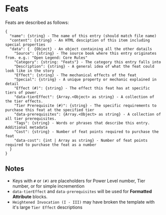 # Feats

Feats are described as follows:
```
{
  "name": {string} - The name of this entry (should match file name)
  "content": {string} - An HTML desciption of this item including special properties
  "data": {  {Object} - An object containing all the other datails 
    "Source": {string} - The source book where this entry originates from. e.g.: "Open Legend: Core Rules"
    "Category": {string: "Feats"} - The category this entry falls into
    "Description": {string} - A general idea of what the feat could look like in the story
    "Effect": {string} - The mechanical effects of the feat
    "Special": {string} - A unique property or mechanic explained in detail
    "Effect (#)": {string} - The effect this feat has at specific tiers of power.
    "data-tierEffect": {Array.<Object> as string} - A collection of the tier effects.
    "Tier Prerequisite (#)": {string} - The specific requirements to purchase this feat at the specified tier
    "data-prerequisites": {Array.<Object> as string} - A collection of all tier prerequisites.
    "Tags": {string} - Words or phrases that describe this entry. Additional metadata
    "Cost": {string} - Number of feat points required to purchase the feat
    "data-cost": {int | Array as string} - Number of feat points required to purchase the feat as a number
  }
}
```

## Notes
*  Keys with `#` or `(#)` are placeholders for Power Level number, Tier number, or for simple incremention 
*  `data-tierEffect` and `data-prerequisites` will be used for **Formatted Attribute** blocks.
*  `Heightened Invocation (I - III)` may have broken the template with it's large `Tier Effect` descriptions
